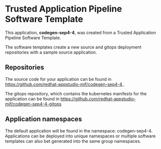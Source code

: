 # Trusted Application Pipeline Software Template

This application, **codegen-sep4-4**, was created from a Trusted Application Pipeline Software Template.

The software templates create a new source and gitops deployment repositories with a sample source application. 

## Repositories

The source code for your application can be found in [https://github.com/redhat-appstudio-mjf/codegen-sep4-4 ](https://github.com/redhat-appstudio-mjf/codegen-sep4-4 ).
 
The gitops repository, which contains the kubernetes manifests for the application can be found in 
[https://github.com/redhat-appstudio-mjf/codegen-sep4-4-gitops ](https://github.com/redhat-appstudio-mjf/codegen-sep4-4-gitops ) 

## Application namespaces 

The default application will be found in the namespace: codegen-sep4-4. Applications can be deployed into unique namespaces or multiple software templates can also bet generated into the same group namespaces.  